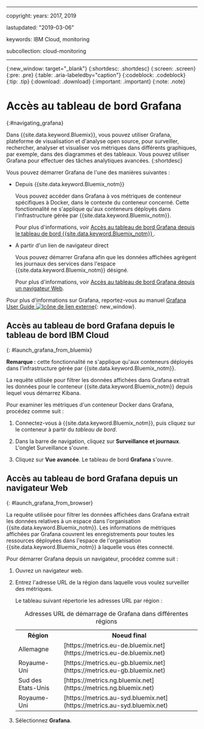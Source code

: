 ﻿---

copyright:
  years: 2017, 2019

lastupdated: "2019-03-06"

keywords: IBM Cloud, monitoring

subcollection: cloud-monitoring

---

{:new_window: target="_blank"}
{:shortdesc: .shortdesc}
{:screen: .screen}
{:pre: .pre}
{:table: .aria-labeledby="caption"}
{:codeblock: .codeblock}
{:tip: .tip}
{:download: .download}
{:important: .important}
{:note: .note}


# Accès au tableau de bord Grafana
{:#navigating_grafana}

Dans {{site.data.keyword.Bluemix}}, vous pouvez utiliser Grafana, plateforme de visualisation et d'analyse open source, pour surveiller, rechercher, analyser et visualiser vos métriques dans différents graphiques, par exemple, dans des diagrammes et des tableaux. Vous pouvez utiliser Grafana pour effectuer des tâches analytiques avancées.
{:shortdesc}

Vous pouvez démarrer Grafana de l'une des manières suivantes :

* Depuis {{site.data.keyword.Bluemix_notm}}

    Vous pouvez accéder dans Grafana à vos métriques de conteneur spécifiques à Docker, dans le contexte du conteneur concerné. Cette fonctionnalité ne s'applique qu'aux conteneurs déployés dans l'infrastructure gérée par {{site.data.keyword.Bluemix_notm}}. 
    
    Pour plus d'informations, voir [Accès au tableau de bord Grafana depuis le tableau de bord {{site.data.keyword.Bluemix_notm}}
    ](/docs/services/cloud-monitoring/grafana?topic=cloud-monitoring-navigating_grafana#launch_grafana_from_bluemix).

* A partir d'un lien de navigateur direct

    Vous pouvez démarrer Grafana afin que les données affichées agrègent les journaux des services dans l'espace {{site.data.keyword.Bluemix_notm}} désigné.
    
    Pour plus d'informations, voir [Accès au tableau de bord Grafana depuis un navigateur Web](/docs/services/cloud-monitoring/grafana?topic=cloud-monitoring-navigating_grafana#launch_grafana_from_browser).
    
Pour plus d'informations sur Grafana, reportez-vous au manuel [Grafana User Guide ![Icône de lien externe](../../../icons/launch-glyph.svg "Icône de lien externe")](http://docs.grafana.org/guides/getting_started/){: new_window}.


##  Accès au tableau de bord Grafana depuis le tableau de bord IBM Cloud
{: #launch_grafana_from_bluemix}

**Remarque :** cette fonctionnalité ne s'applique qu'aux conteneurs déployés dans l'infrastructure gérée par {{site.data.keyword.Bluemix_notm}}. 

La requête utilisée pour filtrer les données affichées dans Grafana extrait les données pour le conteneur {{site.data.keyword.Bluemix_notm}} depuis lequel vous démarrez Kibana. 

Pour examiner les métriques d'un conteneur Docker dans Grafana, procédez comme suit :

1. Connectez-vous à {{site.data.keyword.Bluemix_notm}}, puis cliquez sur le conteneur à partir du *tableau de bord*. 
    
2. Dans la barre de navigation, cliquez sur **Surveillance et journaux**. L'onglet Surveillance s'ouvre. 
    
3. Cliquez sur **Vue avancée**. Le tableau de bord **Grafana** s'ouvre.


##  Accès au tableau de bord Grafana depuis un navigateur Web
{: #launch_grafana_from_browser}

La requête utilisée pour filtrer les données affichées dans Grafana extrait les données relatives à un espace dans l'organisation {{site.data.keyword.Bluemix_notm}}. Les informations de métriques affichées par Grafana couvrent les enregistrements pour toutes les ressources déployées dans l'espace de l'organisation {{site.data.keyword.Bluemix_notm}} à laquelle vous êtes connecté.

Pour démarrer Grafana depuis un navigateur, procédez comme suit :

1. Ouvrez un navigateur web. 
2. Entrez l'adresse URL de la région dans laquelle vous voulez surveiller des métriques. 

    Le tableau suivant répertorie les adresses URL par région :
	<table>
      <caption>Adresses URL de démarrage de Grafana dans différentes régions</caption>
      <tr>
        <th>Région</th>
	    <th>Noeud final</th>
      </tr>
      <tr>
        <td>Allemagne</td>
	    <td>[https://metrics.eu-de.bluemix.net](https://metrics.eu-de.bluemix.net)</td>
      </tr>
      <tr>
        <td>Royaume-Uni</td>
	    <td>[https://metrics.eu-gb.bluemix.net](https://metrics.eu-gb.bluemix.net)</td>
      </tr>
      <tr>
        <td>Sud des Etats-Unis</td>
    	<td>[https://metrics.ng.bluemix.net](https://metrics.ng.bluemix.net)</td>
      </tr>
      <tr>
        <td>Royaume-Uni</td>
	    <td>[https://metrics.au-syd.bluemix.net](https://metrics.au-syd.bluemix.net)</td>
      </tr>
      
    </table>
	
2. Sélectionnez **Grafana**.
     

